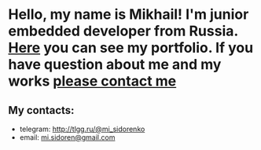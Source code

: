 # Hello, my name is Mikhail! I'm junior embedded developer from Russia. [Here](https://github.com/m-sidorenko/m-sidorenko "portfolio") you can see my portfolio. If you have question about me and my works <a href="mailto:mi.sidoren@gmail.com">please contact me</a>

## My contacts:
- telegram: http://tlgg.ru/@mi_sidorenko 
- email: mi.sidoren@gmail.com
